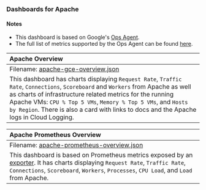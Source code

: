 ### Dashboards for Apache

#### Notes

- This dashboard is based on Google's [Ops Agent](https://cloud.google.com/stackdriver/docs/solutions/agents/ops-agent).
- The full list of metrics supported by the Ops Agent can be found [here](https://cloud.google.com/stackdriver/docs/solutions/agents/ops-agent/third-party/apache#monitored-metrics).

|Apache Overview|
|:------------------|
|Filename: [apache-gce-overview.json](apache-gce-overview.json)|
|This dashboard has charts displaying `Request Rate`, `Traffic Rate`, `Connections`, `Scoreboard` and `Workers` from Apache as well as charts of infrastructure related metrics for the running Apache VMs: `CPU % Top 5 VMs`, `Memory % Top 5 VMs`, and `Hosts by Region`. There is also a card with links to docs and the Apache logs in Cloud Logging.|

|Apache Prometheus Overview|
|:------------------|
|Filename: [apache-prometheus-overview.json](apache-prometheus-overview.json)|
|This dashboard is based on Prometheus metrics exposed by an [exporter](https://github.com/Lusitaniae/apache_exporter). It has charts displaying `Request Rate`, `Traffic Rate`, `Connections`, `Scoreboard`, `Workers`, `Processes`, `CPU Load`, and `Load` from Apache.|
